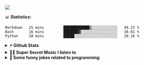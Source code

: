 ![](https://visitor-badge.glitch.me/badge?page_id=gpk2000)

📊 **Statistics:**
<!--START_SECTION:waka-->
```text
Markdown   25 mins         ████████████▒░░░░░░░░░░░░   49.23 % 
Bash       16 mins         ███████▓░░░░░░░░░░░░░░░░░   30.61 % 
Python     10 mins         █████░░░░░░░░░░░░░░░░░░░░   20.16 % 
```
<!--END_SECTION:waka-->

<details>	
  <summary><b>⚡ Github Stats</b></summary>

<img height="180em" src="https://github-readme-stats.vercel.app/api?username=gpk2000&show_icons=true&&theme=radical&hide_border=true" />
<img height="180em" src="https://github-readme-stats.vercel.app/api/top-langs/?username=gpk2000&exclude_repo=KNN-Image-Classification&show_icons=true&hide_border=true&layout=compact&langs_count=8&theme=radical"/>
</details>

<details>
  <summary><b>🕵️‍♂️ Super Secret Music I listen to</b></summary>
  <img height="150em" src="https://spotify-github-profile.vercel.app/api/view.svg?uid=slzb129m72yeufhkw43ieulup&cover_image=false&theme=default" />
</details>

<details>
  <summary><b>🙂 Some funny jokes related to programming</b></summary>
  <img src="https://readme-jokes.vercel.app/api" alt="Jokes Card"/>
</details>
